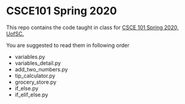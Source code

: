 # CSCE101 Spring 2020
This repo contains the code taught in class for [CSCE 101 Spring 2020, UofSC.](https://cse.sc.edu/~bjoshi/csce101/csce101.html)

You are suggested to read them in following order

+ variables.py
+ variables_detail.py
+ add_two_numbers.py
+ tip_calculator.py
+ grocery_store.py
+ if_else.py
+ if_elif_else.py